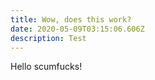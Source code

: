 ```yaml
---
title: Wow, does this work?
date: 2020-05-09T03:15:06.606Z
description: Test
---
```

Hello scumfucks!
